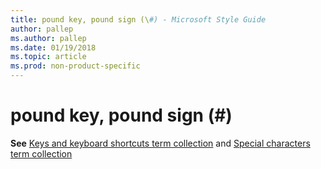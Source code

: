 ```yaml
---
title: pound key, pound sign (\#) - Microsoft Style Guide
author: pallep
ms.author: pallep
ms.date: 01/19/2018
ms.topic: article
ms.prod: non-product-specific
---
```


# pound key, pound sign (\#)

**See** [Keys and keyboard shortcuts term collection](~/a-z-word-list-term-collections/term-collections/keys-keyboard-shortcuts.md) and [Special characters term collection](~/a-z-word-list-term-collections/term-collections/special-characters.md)
